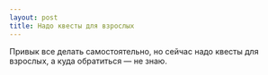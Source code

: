 ```yaml
---
layout: post 
title: Надо квесты для взрослых 
--- 
```

Привык все делать самостоятельно, но сейчас надо квесты для взрослых, а куда обратиться — не знаю.